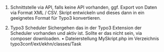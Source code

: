 1. Schnittstelle via API, falls keine API vorhanden, ggf. Export von Daten via Format XML / CSV. Skript entwickeln und dieses dann in ein geeignetes Format für Typo3 konvertieren. 

2. Typo3 Scheduler
Sichergehen das in der Typo3 Extension der Scheduler vorhanden und aktiv ist. Sollte er das 	nicht sein, via composer downloaden. 
• Dateierstellung MySkript.php im Verzeichnis typo3conf/ext/ekhn/classes/Task
